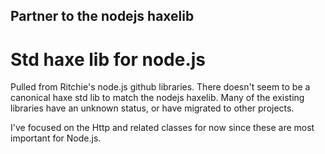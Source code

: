 ## Partner to the nodejs haxelib

# Std haxe lib for node.js

Pulled from Ritchie's node.js github libraries.  There doesn't seem to be a canonical haxe std lib to match the nodejs haxelib.  Many of the existing libraries have an unknown status, or have migrated to other projects.

I've focused on the Http and related classes for now since these are most important for Node.js.

